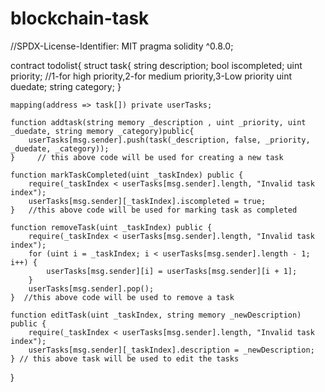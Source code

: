 # blockchain-task

//SPDX-License-Identifier: MIT
pragma solidity  ^0.8.0;

contract todolist{
    struct task{
        string description;
        bool iscompleted;
        uint priority; //1-for high priority,2-for medium priority,3-Low priority
        uint duedate;
        string category;
    }

    mapping(address => task[]) private userTasks;

    function addtask(string memory _description , uint _priority, uint _duedate, string memory _category)public{
        userTasks[msg.sender].push(task(_description, false, _priority, _duedate, _category));
    }     // this above code will be used for creating a new task

    function markTaskCompleted(uint _taskIndex) public {
        require(_taskIndex < userTasks[msg.sender].length, "Invalid task index");
        userTasks[msg.sender][_taskIndex].iscompleted = true;
    }   //this above code will be used for marking task as completed

    function removeTask(uint _taskIndex) public {
        require(_taskIndex < userTasks[msg.sender].length, "Invalid task index");
        for (uint i = _taskIndex; i < userTasks[msg.sender].length - 1; i++) {
            userTasks[msg.sender][i] = userTasks[msg.sender][i + 1];
        }
        userTasks[msg.sender].pop();
    }  //this above code will be used to remove a task

    function editTask(uint _taskIndex, string memory _newDescription) public {
        require(_taskIndex < userTasks[msg.sender].length, "Invalid task index");
        userTasks[msg.sender][_taskIndex].description = _newDescription;
    } // this above task will be used to edit the tasks

}
